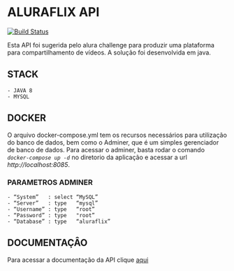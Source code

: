 # **ALURAFLIX API**
[![Build Status](https://www.travis-ci.com/masterdonte/aluraflix.svg?branch=main&amp;status=passed)](https://app.travis-ci.com/github/masterdonte/aluraflix)  

  Esta API foi sugerida pelo alura challenge para produzir uma plataforma para compartilhamento de vídeos. A solução foi desenvolvida em java.

## **STACK**
    - JAVA 8
    - MYSQL
## **DOCKER**
O arquivo docker-compose.yml tem os recursos necessários para utilização do banco de dados, bem como o Adminer, que é um simples gerenciador de banco de dados. Para acessar o adminer, basta rodar o comando *`docker-compose up -d`* no diretorio da aplicação e acessar a url *http://localhost:8085*.
### **PARAMETROS ADMINER**
    - “System”   : select “MySQL”
    - “Server”   : type   “mysql”
    - “Username” : type   “root”
    - “Password” : type   "root”
    - “Database” : type   “aluraflix”
## **DOCUMENTAÇÂO**
Para acessar a documentação da API clique [aqui](http://ec2-18-231-99-147.sa-east-1.compute.amazonaws.com:8080/swagger-ui.html)
